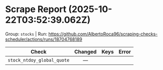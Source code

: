# Scrape Report (2025-10-22T03:52:39.062Z)

Group: `stocks`  |  Run: https://github.com/AlbertoRoca96/scraping-checks-scheduler/actions/runs/18704768189

| Check | Changed | Keys | Error |
|---|:---:|:--|:--|
| `stock_ntdoy_global_quote` | — |  |  |
